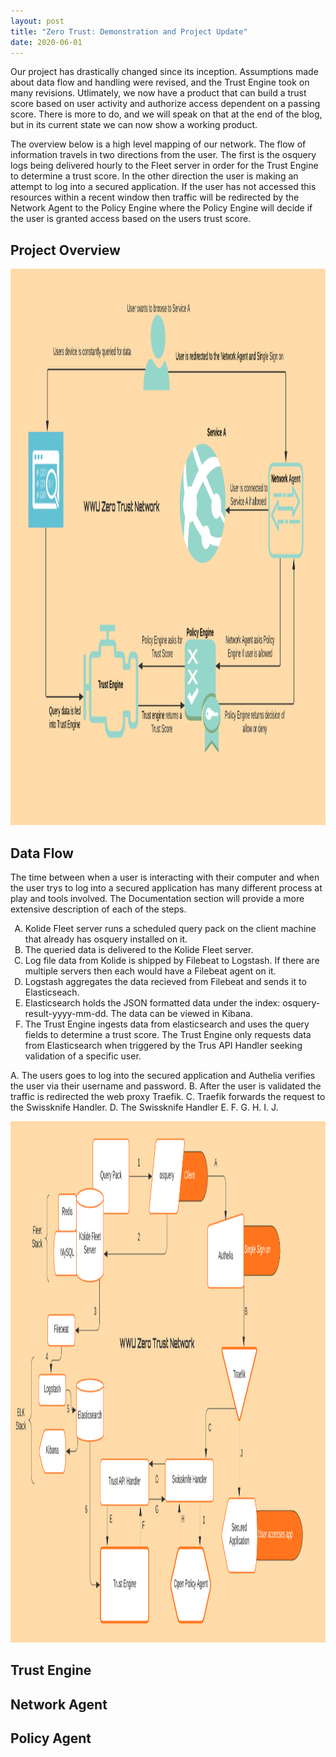 ```yaml
---
layout: post
title: "Zero Trust: Demonstration and Project Update"
date: 2020-06-01
---
```

<style type="text/css">
    ol { list-style-type: upper-alpha; }
</style>

Our project has drastically changed since its inception. Assumptions made about data flow and handling were revised, and the Trust Engine took on many revisions. Utlimately, we now have a product that can build a trust score based on user activity and authorize access dependent on a passing score. There is more to do, and we will speak on that at the end of the blog, but in its current state we can now show a working product. 

The overview below is a high level mapping of our network. The flow of information travels in two directions from the user. The first is the osquery logs being delivered hourly to the Fleet server in order for the Trust Engine to determine a trust score. In the other direction the user is making an attempt to log into a secured application. If the user has not accessed this resources within a recent window then traffic will be redirected by the Network Agent to the Policy Engine where the Policy Engine will decide if the user is granted access based on the users trust score.

## Project Overview

<img src="/image/Zero Trust Network Overview.png" alt="hi" class="inline" height="890" width="1372"/>

## Data Flow

The time between when a user is interacting with their computer and when the user trys to log into a secured application has many different process at play and tools involved. The Documentation section will provide a more extensive description of each of the steps.

1. Kolide Fleet server runs a scheduled query pack on the client machine that already has osquery installed on it.
2. The queried data is delivered to the Kolide Fleet server.
3. Log file data from Kolide is shipped by Filebeat to Logstash. If there are multiple servers then each would have a Filebeat agent on it.
4. Logstash aggregates the data recieved from Filebeat and sends it to Elasticseach.
5. Elasticsearch holds the JSON formatted data under the index: osquery-result-yyyy-mm-dd. The data can be viewed in Kibana.
6. The Trust Engine ingests data from elasticsearch and uses the query fields to determine a trust score. The Trust Engine only requests
data from Elasticsearch when triggered by the Trus API Handler seeking validation of a specific user.

A. The users goes to log into the secured application and Authelia verifies the user via their username and password.
B. After the user is validated the traffic is redirected the web proxy Traefik.
C. Traefik forwards the request to the Swissknife Handler.
D. The Swissknife Handler 
E.
F.
G.
H.
I.
J.

<img src="/image/Flowchart.png" alt="hi" class="inline" height="834" width="1414"/>

## Trust Engine

## Network Agent

## Policy Agent
